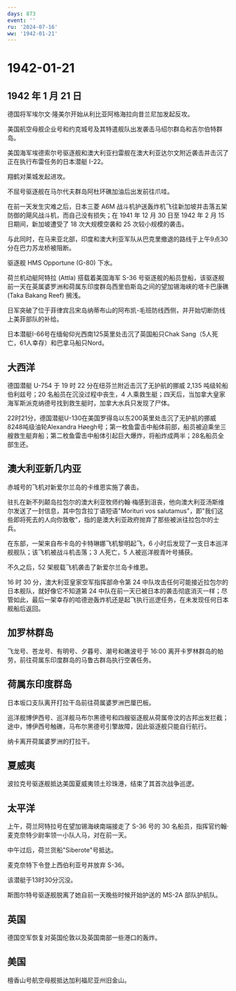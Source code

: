 ```yaml
---
days: 873
event: ''
ru: '2024-07-16'
ww: '1942-01-21'
---
```


# 1942-01-21

## 1942 年 1 月 21 日

德国将军埃尔文·隆美尔开始从利比亚阿格海拉向昔兰尼加发起反攻。

美国航空母舰企业号和约克城号及其特遣舰队出发袭击马绍尔群岛和吉尔伯特群岛。

美国海军埃德索尔号驱逐舰和澳大利亚扫雷舰在澳大利亚达尔文附近袭击并击沉了正在执行布雷任务的日本潜艇
I-22。

翔鹤对莱城发起进攻。

不屈号驱逐舰在马尔代夫群岛阿杜环礁加油后出发前往爪哇。

在前一天发生灾难之后，日本三菱 A6M
战斗机护送轰炸机飞往新加坡并击落五架防御的飓风战斗机，而自己没有损失；在
1941 年 12 月 30 日至 1942 年 2 月 15 日期间，新加坡遭受了 18
次大规模空袭和 25 次较小规模的袭击。

与此同时，在马来亚北部，印度和澳大利亚军队从巴克里撤退的路线于上午9点30分在巴力苏龙桥被阻断。

驱逐舰 HMS Opportune (G-80) 下水。

荷兰机动艇阿特拉 (Attla) 搭载着美国海军 S-36
号驱逐舰的船员登船，该驱逐舰前一天在英属婆罗洲和荷属东印度群岛西里伯斯岛之间的望加锡海峡的塔卡巴康礁
(Taka Bakang Reef) 搁浅。

日军突破了位于菲律宾吕宋岛纳蒂布山的阿布凯-毛班防线西侧，并开始切断防线上美菲部队的补给。

日本潜艇I-66号在缅甸仰光西南125英里处击沉了英国船只Chak
Sang（5人死亡，61人幸存）和巴拿马船只Nord。

## 大西洋

德国潜艇 U-754 于 19 时 22 分在纽芬兰附近击沉了无护航的挪威 2,135
吨级轮船伯利兹号；20 名船员在沉没过程中丧生，4
人乘救生艇；四天后，当加拿大皇家海军斯派克纳德号找到救生艇时，加拿大水兵只发现了尸体。

22时21分，德国潜艇U-130在美国罗得岛以东200英里处击沉了无护航的挪威8248吨级油轮Alexandra
Høegh号；第一枚鱼雷击中船体前部，船员被迫乘坐三艘救生艇弃船；第二枚鱼雷击中船体引起巨大爆炸，将船炸成两半；28名船员全部生还。

## 澳大利亚新几内亚

赤城号的飞机对新爱尔兰岛的卡维恩实施了袭击。

驻扎在新不列颠岛拉包尔的澳大利亚牧师约翰·梅感到沮丧，他向澳大利亚汤斯维尔发送了一封信息，其中包含拉丁语短语"Morituri
vos
salutamus"，即"我们这些即将死去的人向你致敬"，指的是澳大利亚政府抛弃了那些被派往拉包尔的士兵。

在东部，一架来自布卡岛的卡特琳娜飞机黎明起飞，6
小时后发现了一支日本巡洋舰舰队；该飞机被战斗机击落；3 人死亡，5
人被巡洋舰青叶号捕获。

不久之后，52 架舰载飞机袭击了新爱尔兰岛卡维恩。

16 时 30 分，澳大利亚皇家空军指挥部命令第 24
中队攻击任何可能接近拉包尔的日本舰队，就好像它不知道第 24
中队在前一天已被日本的袭击彻底消灭一样；尽管如此，最后一架幸存的哈德逊轰炸机还是起飞执行巡逻任务，在未发现任何日本舰船后返回。

## 加罗林群岛

飞龙号、苍龙号、有明号、夕暮号、潮号和礁波号于 16:00
离开卡罗林群岛的帕劳，前往荷属东印度群岛的马鲁古群岛执行空袭任务。

## 荷属东印度群岛

日本坂口支队离开打拉干岛前往荷属婆罗洲巴厘巴板。

巡洋舰博伊西号、巡洋舰马布尔黑德号和四艘驱逐舰从荷属帝汶的古邦出发拦截；途中，博伊西号触礁，马布尔黑德号引擎故障，因此驱逐舰只能自行航行。

纳卡离开荷属婆罗洲的打拉干。

## 夏威夷

波拉克号驱逐舰抵达美国夏威夷领土珍珠港，结束了其首次战争巡逻。

## 太平洋

上午，荷兰阿特拉号在望加锡海峡南端接走了 S-36 号的 30
名船员，指挥官约翰·麦克奈特少尉率领一小队人马，对在前一天。

中午过后，荷兰货船"Siberote"号抵达。

麦克奈特下令登上西伯利亚号并放弃 S-36。

该潜艇于13时30分沉没。

斯图尔特号驱逐舰脱离了她自前一天晚些时候开始护送的 MS-2A 部队护航队。

## 英国

德国空军恢复对英国伦敦以及英国南部一些港口的轰炸。

## 美国

檀香山号航空母舰抵达加利福尼亚州旧金山。